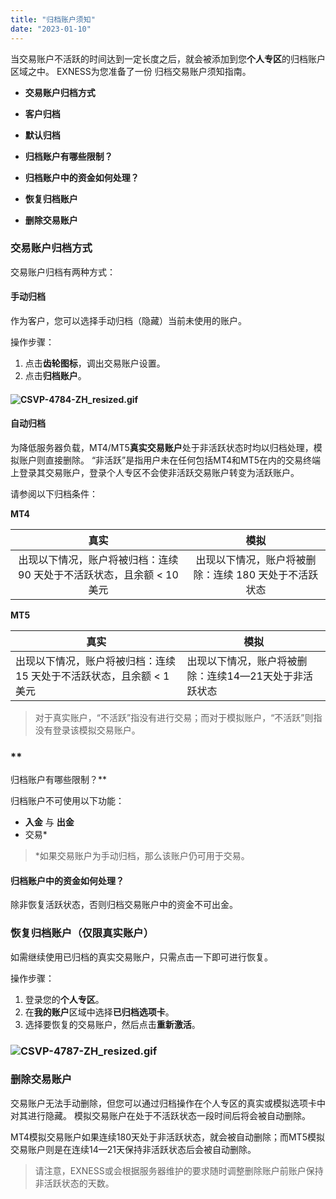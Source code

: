 ```yaml
---
title: "归档账户须知"
date: "2023-01-10"
---
```


当交易账户不活跃的时间达到一定长度之后，就会被添加到您**个人专区**的归档账户区域之中。 EXNESS为您准备了一份 归档交易账户须知指南。

- **交易账户归档方式**

- **客户归档**
- **默认归档**

- **归档账户有哪些限制？**
- **归档账户中的资金如何处理？**
- **恢复归档账户**
- **删除交易账户**

### **交易账户归档方式**

交易账户归档有两种方式：

#### **手动归档**

作为客户，您可以选择手动归档（隐藏）当前未使用的账户。

操作步骤：

1. 点击**齿轮图标**，调出交易账户设置。
2. 点击**归档账户**。

#### **![CSVP-4784-ZH_resized.gif](https://get.exness.help/hc/article_attachments/6786487127068)**

#### **自动归档**

为降低服务器负载，MT4/MT5**真实交易账户**处于非活跃状态时均以归档处理，模拟账户则直接删除。 “非活跃”是指用户未在任何包括MT4和MT5在内的交易终端上登录其交易账户，登录个人专区不会使非活跃交易账户转变为活跃账户。

请参阅以下归档条件：

**MT4**

| 真实                                          | 模拟                            |
|:-------------------------------------------:|:-----------------------------:|
| 出现以下情况，账户将被归档：连续 90 天处于不活跃状态，且余额 &lt; 10 美元 | 出现以下情况，账户将被删除：连续 180 天处于不活跃状态 |

**MT5**

| 真实                                         | 模拟                            |
|--------------------------------------------|-------------------------------|
| 出现以下情况，账户将被归档：连续 15 天处于不活跃状态，且余额 &lt; 1 美元 | 出现以下情况，账户将被删除：连续14—21天处于非活跃状态 |

> 对于真实账户，“不活跃”指没有进行交易；而对于模拟账户，“不活跃”则指没有登录该模拟交易账户。

### **  
归档账户有哪些限制？**

归档账户不可使用以下功能：

- **入金** 与 **出金**
- 交易*

> *如果交易账户为手动归档，那么该账户仍可用于交易。

#### **归档账户中的资金如何处理？**

除非恢复活跃状态，否则归档交易账户中的资金不可出金。

### **恢复归档账户（仅限真实账户）**

如需继续使用已归档的真实交易账户，只需点击一下即可进行恢复。

操作步骤：

1. 登录您的**个人专区**。
2. 在**我的账户**区域中选择**已归档选项卡**。
3. 选择要恢复的交易账户，然后点击**重新激活**。

### **![CSVP-4787-ZH_resized.gif](https://get.exness.help/hc/article_attachments/6787043924124)**

### **删除交易账户**

交易账户无法手动删除，但您可以通过归档操作在个人专区的真实或模拟选项卡中对其进行隐藏。 模拟交易账户在处于不活跃状态一段时间后将会被自动删除。

MT4模拟交易账户如果连续180天处于非活跃状态，就会被自动删除；而MT5模拟交易账户则是在连续14—21天保持非活跃状态后会被自动删除。

> 请注意，EXNESS或会根据服务器维护的要求随时调整删除账户前账户保持非活跃状态的天数。
